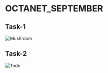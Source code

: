 # OCTANET_SEPTEMBER

## Task-1
![Mushroom](https://github.com/user-attachments/assets/d984e65f-ccd6-45e3-a2cd-8bce08cfe266)

## Task-2
![Todo](https://github.com/user-attachments/assets/0a6a1ad6-3e54-4216-9c2f-0099f746f21b)

